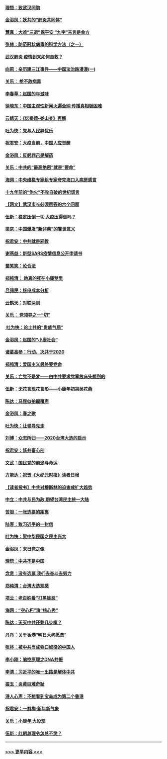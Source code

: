 #### [理悟：致武汉同胞](../pages/nsc993/n11831522.md?t=01301555) 
#### [金浴凤：妖共的“肺炎共同体”](../pages/nsc993/n11829448.md?t=01301555) 
#### [慧真：大难“三退”保平安 “九字”吉言是金方](../pages/nsc993/n11829501.md?t=01301555) 
#### [张林：防范冠状病毒的科学方法（之一）](../pages/nsc993/n11828618.md?t=01301555) 
#### [武汉肺炎 疫情到来如何自救？](../pages/nsc993/n11827632.md?t=01301555) 
#### [向莉：亲历建三江事件——中国法治路漫漫(一)](../pages/nsc993/n11827190.md?t=01301555) 
#### [关乐： 枪不敌病毒](../pages/nsc993/n11826746.md?t=01301555) 
#### [李春草：赵国的年滋味](../pages/nsc993/n11826321.md?t=01301555) 
#### [徐晓东：中国主观性新闻火遍全网 传播真相极困难](../pages/nsc993/n11826508.md?t=01301555) 
#### [云鹤天：《忆秦娥▪娄山关》再解](../pages/nsc993/n11824682.md?t=01301555) 
#### [吐为快：党与人民异忧乐](../pages/nsc993/n11824660.md?t=01301555) 
#### [祝君安：大疫当前，中国人应觉醒](../pages/nsc993/n11821946.md?t=01301555) 
#### [金浴凤：反躬罪己是解药](../pages/nsc993/n11820280.md?t=01301555) 
#### [关乐：中共的“最高绝密”就是“要命”](../pages/nsc993/n11816946.md?t=01301555) 
#### [海网：中央维稳专家组专家夸完海口入病房感言](../pages/nsc993/n11815138.md?t=01301555) 
#### [十九年前的“伪火”不攻自破的世纪谎言](../pages/nsc993/n11813238.md?t=01301555) 
#### [【网文】武汉市长必须回答的六个问题](../pages/nsc993/n11813848.md?t=01301555) 
#### [伍新：稳定压倒一切 大疫压得倒吗？](../pages/nsc993/n11812634.md?t=01301555) 
#### [梁京：中国爆发“新非典”的警世意义](../pages/nsc993/n11812554.md?t=01301555) 
#### [祝君安：中共就是邪教](../pages/nsc993/n11812431.md?t=01301555) 
#### [谢燕益：新型SARS疫情信息公开申请书](../pages/nsc993/n11808840.md?t=01301555) 
#### [蜀笑笑：论合法](../pages/nsc993/n11808064.md?t=01301555) 
#### [郑纯清： 她真的死在小康梦里](../pages/nsc993/n11806623.md?t=01301555) 
#### [吕锡民：核电成本分析](../pages/nsc993/n11806284.md?t=01301555) 
#### [云鹤天：对联两则](../pages/nsc993/n11805957.md?t=01301555) 
#### [关乐： 党领导之一“切”](../pages/nsc993/n11804505.md?t=01301555) 
#### [ 吐为快：论土共的“贵族气质”](../pages/nsc993/n11804490.md?t=01301555) 
#### [金浴凤：赵国的“小康社会”](../pages/nsc993/n11804452.md?t=01301555) 
#### [诸葛高参：行动，灭共于2020](../pages/nsc993/n11804120.md?t=01301555) 
#### [郑纯清：爱国主义最终要党命](../pages/nsc993/n11802197.md?t=01301555) 
#### [关乐：亡党不是梦——由中共要求党章放床头想到的](../pages/nsc993/n11802156.md?t=01301555) 
#### [伍新：无花言现花言形——小康年初哭吴花燕](../pages/nsc993/n11800044.md?t=01301555) 
#### [陈达：马屁似拍颠覆声](../pages/nsc993/n11800010.md?t=01301555) 
#### [金浴凤：春之歌](../pages/nsc993/n11797687.md?t=01301555) 
#### [吐为快：让领导先走](../pages/nsc993/n11797512.md?t=01301555) 
#### [刘博：众志所归——2020台湾大选的启示](../pages/nsc993/n11796878.md?t=01301555) 
#### [祝君安：妖共畜心剖](../pages/nsc993/n11794273.md?t=01301555) 
#### [文武：国民党的前途与命运](../pages/nsc993/n11794198.md?t=01301555) 
#### [方能达：祝贺《大纪元时报》读者日增](../pages/nsc993/n11793807.md?t=01301555) 
#### [【读者投书】中共对穆斯林的迫害成扩大趋势](../pages/nsc993/n11791371.md?t=01301555) 
#### [中立：中共与民为敌 期望台湾民主统一大陆](../pages/nsc993/n11790392.md?t=01301555) 
#### [苦胆：一张选票的距离](../pages/nsc993/n11788914.md?t=01301555) 
#### [陆客：致习近平的一封信](../pages/nsc993/n11788867.md?t=01301555) 
#### [吐为快：贺中华民国之民主光大](../pages/nsc993/n11788618.md?t=01301555) 
#### [金浴凤：末日党之像](../pages/nsc993/n11787475.md?t=01301555) 
#### [理悟：中共不是中国](../pages/nsc993/n11787463.md?t=01301555) 
#### [念贲：没有选票  我们去奋斗去努力](../pages/nsc993/n11787398.md?t=01301555) 
#### [郑纯清：台湾大选观感](../pages/nsc993/n11786210.md?t=01301555) 
#### [项云：老百姓看“打黑除恶”](../pages/nsc993/n11785398.md?t=01301555) 
#### [海网：“空心朽”演“核心秀”](../pages/nsc993/n11783874.md?t=01301555) 
#### [陈达：天灭中共还剩几步棋？](../pages/nsc993/n11783719.md?t=01301555) 
#### [丹丹：关于香港“明日大屿愿景”](../pages/nsc993/n11783273.md?t=01301555) 
#### [张林：被中共当成牲口奴役的中国人](../pages/nsc993/n11782397.md?t=01301555) 
#### [李小刚：脑控原理之DNA共振](../pages/nsc993/n11780962.md?t=01301555) 
#### [李清：习近平的唯一出路是解体中共](../pages/nsc993/n11780866.md?t=01301555) 
#### [振玉：炎黄巨难奇耻](../pages/nsc993/n11779632.md?t=01301555) 
#### [港人心声：不想看到宝岛成为第二个香港](../pages/nsc993/n11778817.md?t=01301555) 
#### [祝君安：一剪梅‧新年新气象](../pages/nsc993/n11776340.md?t=01301555) 
#### [关乐：小康年 大役现](../pages/nsc993/n11774213.md?t=01301555) 
#### [伍新：红朝总理令怎总不灵？](../pages/nsc993/n11770813.md?t=01301555) 

----
#### [ >>> 更早内容 <<< ](../indexes/nsc993-earlier.md)
